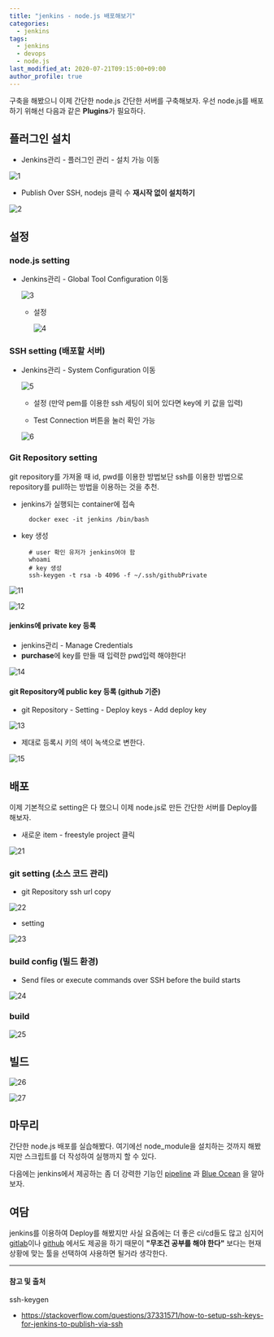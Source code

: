 ```yaml
---
title: "jenkins - node.js 배포해보기"
categories: 
  - jenkins
tags:
  - jenkins
  - devops
  - node.js
last_modified_at: 2020-07-21T09:15:00+09:00
author_profile: true
---
```

구축을 해봤으니 이제 간단한 node.js 간단한 서버를 구축해보자.
우선 node.js를 배포하기 위해선 다음과 같은 **Plugins**가 필요하다.

## 플러그인 설치 
- Jenkins관리 - 플러그인 관리 - 설치 가능 이동

![1](/assets/img/posts/jenkins/nodejs/1.png)

- Publish Over SSH, nodejs 클릭 수 **재시작 없이 설치하기**

![2](/assets/img/posts/jenkins/nodejs/2.png)

## 설정

### node.js setting

- Jenkins관리 - Global Tool Configuration 이동

    ![3](/assets/img/posts/jenkins/nodejs/3.png)

  - 설정

    ![4](/assets/img/posts/jenkins/nodejs/4.png)

### SSH setting (배포할 서버)    

- Jenkins관리 - System Configuration 이동

    ![5](/assets/img/posts/jenkins/nodejs/5.png)

    - 설정 (만약 pem를 이용한 ssh 세팅이 되어 있다면 key에 키 값을 입력)

    - Test Connection 버튼을 눌러 확인 가능

    ![6](/assets/img/posts/jenkins/nodejs/6.png)

### Git Repository setting

git repository를 가져올 때 id, pwd를 이용한 방법보단 ssh를 이용한 방법으로 repository를 pull하는 방법을 이용하는 것을 추천.

- jenkins가 실행되는 container에 접속
    
        docker exec -it jenkins /bin/bash

- key 생성

        # user 확인 유저가 jenkins여야 함
        whoami 
        # key 생성
        ssh-keygen -t rsa -b 4096 -f ~/.ssh/githubPrivate

![11](/assets/img/posts/jenkins/nodejs/11.png)

![12](/assets/img/posts/jenkins/nodejs/12.png)        


#### jenkins에 private key 등록

- jenkins관리 - Manage Credentials
- **purchase**에 key를 만들 때 입력한 pwd입력 해야한다!

![14](/assets/img/posts/jenkins/nodejs/14.png)

#### git Repository에 public key 등록 (github 기준)

- git Repository - Setting - Deploy keys - Add deploy key
 
![13](/assets/img/posts/jenkins/nodejs/13.png)

- 제대로 등록시 키의 색이 녹색으로 변한다.

![15](/assets/img/posts/jenkins/nodejs/15.png) 

## 배포
이제 기본적으로 setting은 다 했으니 이제 node.js로 만든 간단한 서버를 Deploy를 해보자.

- 새로운 item - freestyle project 클릭

![21](/assets/img/posts/jenkins/nodejs/21.png)


### git setting (소스 코드 관리)

- git Repository ssh url copy

![22](/assets/img/posts/jenkins/nodejs/22.png)

- setting

![23](/assets/img/posts/jenkins/nodejs/23.png)


### build config (빌드 환경)

- Send files or execute commands over SSH before the build starts

![24](/assets/img/posts/jenkins/nodejs/24.png)

### build

![25](/assets/img/posts/jenkins/nodejs/25.png)


## 빌드

![26](/assets/img/posts/jenkins/nodejs/26.png)

![27](/assets/img/posts/jenkins/nodejs/27.png)

## 마무리

간단한 node.js 배포를 실습해봤다.
여기에선 node_module을 설치하는 것까지 해봤지만 스크립트를 더 작성하여 실행까지 할 수 있다.

다음에는 jenkins에서 제공하는 좀 더 강력한 기능인 [pipeline](https://www.jenkins.io/doc/book/pipeline/) 과 [Blue Ocean](https://www.jenkins.io/doc/book/blueocean/) 을 알아보자.


## 여담

jenkins를 이용하여 Deploy를 해봤지만 사실 요즘에는 더 좋은 ci/cd들도 많고 심지어 [gitlab](https://docs.gitlab.com/ee/ci/)이나 [github](https://github.com/features/actions) 에서도 제공을 하기 때문이 **"무조건 공부를 해야 한다"** 보다는 현재 상황에 맞는 툴을 선택하여 사용하면 될거라 생각한다.

---
#### 참고 및 출처

ssh-keygen
- https://stackoverflow.com/questions/37331571/how-to-setup-ssh-keys-for-jenkins-to-publish-via-ssh